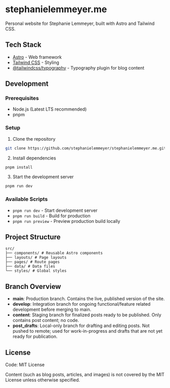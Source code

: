 # stephanielemmeyer.me

Personal website for Stephanie Lemmeyer, built with Astro and Tailwind CSS.

## Tech Stack

- [Astro](https://astro.build/) - Web framework
- [Tailwind CSS](https://tailwindcss.com/) - Styling
- [@tailwindcss/typography](https://tailwindcss.com/docs/typography-plugin) - Typography plugin for blog content

## Development

### Prerequisites

- Node.js (Latest LTS recommended)
- pnpm

### Setup

1. Clone the repository

```bash
git clone https://github.com/stephanielemmeyer/stephanielemmeyer.me.git
```

2. Install dependencies

```bash
pnpm install
```

3. Start the development server

```bash
pnpm run dev
```

### Available Scripts

- `pnpm run dev` - Start development server
- `pnpm run build` - Build for production
- `pnpm run preview` - Preview production build locally

## Project Structure

```
src/
├── components/ # Reusable Astro components
├── layouts/ # Page layouts
├── pages/ # Route pages
├── data/ # Data files
└── styles/ # Global styles
```

## Branch Overview

- **main**: Production branch. Contains the live, published version of the site.
- **develop**: Integration branch for ongoing functional/feature related development before merging to main.
- **content**: Staging branch for finalized posts ready to be published. Only contains post content; no code.
- **post_drafts**: Local-only branch for drafting and editing posts. Not pushed to remote; used for work-in-progress and drafts that are not yet ready for publication.

## License

Code: MIT License

Content (such as blog posts, articles, and images) is not covered by the MIT License unless otherwise specified.